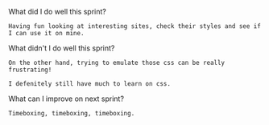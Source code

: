 What did I do well this sprint?

    Having fun looking at interesting sites, check their styles and see if I can use it on mine.

What didn't I do well this sprint?

    On the other hand, trying to emulate those css can be really frustrating!

    I defenitely still have much to learn on css.

What can I improve on next sprint?

    Timeboxing, timeboxing, timeboxing.
